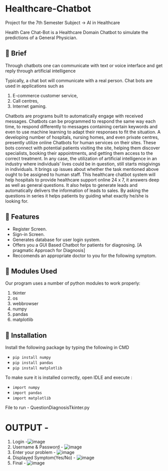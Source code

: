 # Healthcare-Chatbot
Project for the 7th Semester Subject -> AI in Healthcare

Health Care Chat-Bot is a Healthcare Domain Chatbot to simulate the predictions of a General Physician.

## :page_with_curl: Brief
Through chatbots one can communicate with text or voice interface and get reply through artificial intelligence

Typically, a chat bot will communicate with a real person. 
Chat bots are used in applications such as 

1. E-commerce customer service,
2. Call centres, 
3. Internet gaming. 

Chatbots are programs built to automatically engage with received messages. Chatbots can be programmed to respond the same way each time, to respond differently to messages containing certain keywords and even to use machine learning to adapt their responses to fit the situation. 
A developing number of hospitals, nursing homes, and even private centres, presently utilize online Chatbots for human services on their sites. These bots connect with potential patients visiting the site, helping them discover specialists, booking their appointments, and getting them access to the correct treatment. 
In any case, the utilization of artificial intelligence in an industry where individuals’ lives could be in question, still starts misgivings in individuals. It brings up issues about whether the task mentioned above ought to be assigned to human staff. This healthcare chatbot system will help hospitals to provide healthcare support online 24 x 7, it answers deep as well as general questions. It also helps to generate leads and automatically delivers the information of leads to sales. By asking the questions in series it helps patients by guiding what exactly he/she is looking for. 

## :card_index: Features
- Register Screen.
- Sign-in Screen.
- Generates database for user login system.
- Offers you a GUI Based Chatbot for patients for diagnosing. [A pragmatic Approach for Diagnosis]
- Reccomends an appropriate doctor to you for the following symptom.

## :scroll: Modules Used
Our	program	uses	a	number	of	python	modules	to	work	properly:

1. tkinter 
1. os
1. webbrowser
1. numpy
1. pandas
1. matplotlib

## :white_square_button: Installation 
Install the following package by typing the following in CMD

- `pip install numpy`
- `pip install pandas`
- `pip install matplotlib`

To make sure it is installed correctly, open IDLE and execute :

- `import numpy`
- `import pandas`
- `import matplotlib`

File to run - QuestionDiagnosisTkinter.py

# OUTPUT -

1) Login -![image](https://github.com/Ankit34818/Healthcare-Chatbot/assets/109851006/1548ff3f-8256-4737-97bb-dc44a0c46704)
2) Username & Password - ![image](https://github.com/Ankit34818/Healthcare-Chatbot/assets/109851006/c0f51a66-73f6-48cd-bbf5-aea9bdafa73a)
3) Enter your problem - ![image](https://github.com/Ankit34818/Healthcare-Chatbot/assets/109851006/7523dadc-3334-4222-a22b-0b599af0eefe)
4) Displayed Symptom(Yes/No) - ![image](https://github.com/Ankit34818/Healthcare-Chatbot/assets/109851006/9b9a8612-3276-46bd-b28e-f9c820cc32f8)
5) Final - ![image](https://github.com/Ankit34818/Healthcare-Chatbot/assets/109851006/af040ceb-5ef4-432f-895a-0c0e294dc7bc)

